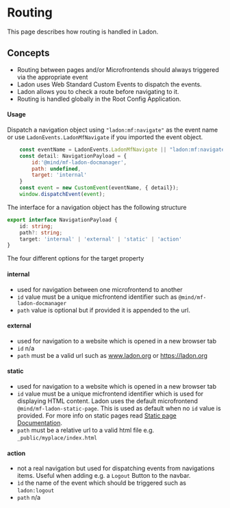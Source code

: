 # Routing
This page describes how routing is handled in Ladon.


## Concepts
+ Routing between pages and/or Microfrontends should always triggered via the appropriate event
+ Ladon uses Web Standard Custom Events to dispatch the events.
+ Ladon allows you to check a route before navigating to it.
+ Routing is handled globally in the Root Config Application.


#### Usage
Dispatch a navigation object using `"ladon:mf:navigate"` as the event name or use `LadonEvents.LadonMfNavigate` if you imported the event object.

```javascript
    const eventName = LadonEvents.LadonMfNavigate || "ladon:mf:navigate";
    const detail: NavigationPayload = {
        id:'@mind/mf-ladon-docmanager',
        path: undefined,
        target: 'internal'
    }   
    const event = new CustomEvent(eventName, { detail});
    window.dispatchEvent(event);
```


The interface for a navigation object has the following structure

```typescript
export interface NavigationPayload {
    id: string;
    path?: string;
    target: 'internal' | 'external' | 'static' | 'action'
}
```

The four different options for the target property

#### internal
+ used for navigation between one microfrontend to another
+ `id`  value must be a unique micfrontend identifier such as `@mind/mf-ladon-docmanager`
+ `path` value is optional but if provided it is appended to the url. 

  
#### external
+ used for navigation to a website which is opened in  a new browser tab
+ `id` n/a
+ `path` must be a valid url such as www.ladon.org or https://ladon.org 


#### static
+ used for navigation to a website which is opened in  a new browser tab
+ `id` value must be a unique micfrontend identifier which is used for displaying HTML content. Ladon uses the default microfrontend `@mind/mf-ladon-static-page`. This is used as default  when no `id` value is provided. For more info on static pages read [Static page Documentation](../StaticPages.md).
+ `path` must be a relative url to a valid html file e.g. `_public/myplace/index.html`


#### action
+ not a real navigation but used for dispatching events from navigations items. Useful when adding e.g. a `Logout` Button to the navbar.
+ `ìd` the name of the event which should be triggered such as `ladon:logout`
+ `path` n/a


